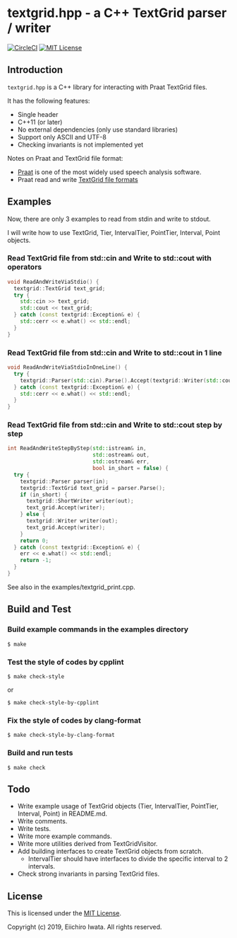 # textgrid.hpp - a C++ TextGrid parser / writer

[![CircleCI](https://circleci.com/gh/eiichiroi/textgrid.hpp.svg?style=svg)](https://circleci.com/gh/eiichiroi/textgrid.hpp)
[![MIT License](http://img.shields.io/badge/license-MIT-blue.svg?style=flat)](LICENSE)

## Introduction

`textgrid.hpp` is a C++ library for interacting with Praat TextGrid files.

It has the following features:

* Single header
* C++11 (or later)
* No external dependencies (only use standard libraries)
* Support only ASCII and UTF-8
* Checking invariants is not implemented yet

Notes on Praat and TextGrid file format:

* [Praat](http://www.fon.hum.uva.nl/praat/) is one of the most widely used speech analysis software.
* Praat read and write [TextGrid file formats](http://www.fon.hum.uva.nl/praat/manual/TextGrid_file_formats.html)

## Examples

Now, there are only 3 examples to read from stdin and write to stdout.

I will write how to use TextGrid, Tier, IntervalTier, PointTier, Interval, Point objects.

### Read TextGrid file from std::cin and Write to std::cout with operators

```C++
void ReadAndWriteViaStdio() {
  textgrid::TextGrid text_grid;
  try {
    std::cin >> text_grid;
    std::cout << text_grid;
  } catch (const textgrid::Exception& e) {
    std::cerr << e.what() << std::endl;
  }
}
```

### Read TextGrid file from std::cin and Write to std::cout in 1 line

```C++
void ReadAndWriteViaStdioInOneLine() {
  try {
    textgrid::Parser(std::cin).Parse().Accept(textgrid::Writer(std::cout));
  } catch (const textgrid::Exception& e) {
    std::cerr << e.what() << std::endl;
  }
}
```

### Read TextGrid file from std::cin and Write to std::cout step by step

```C++
int ReadAndWriteStepByStep(std::istream& in,
                           std::ostream& out,
                           std::ostream& err,
                           bool in_short = false) {
  try {
    textgrid::Parser parser(in);
    textgrid::TextGrid text_grid = parser.Parse();
    if (in_short) {
      textgrid::ShortWriter writer(out);
      text_grid.Accept(writer);
    } else {
      textgrid::Writer writer(out);
      text_grid.Accept(writer);
    }
    return 0;
  } catch (const textgrid::Exception& e) {
    err << e.what() << std::endl;
    return -1;
  }
}
```

See also in the examples/textgrid_print.cpp.

## Build and Test

### Build example commands in the examples directory

```Shell
$ make
```

### Test the style of codes by cpplint

```Shell
$ make check-style
```

or

``` Shell
$ make check-style-by-cpplint
```

### Fix the style of codes by clang-format

``` Shell
$ make check-style-by-clang-format
```

### Build and run tests

```Shell
$ make check
```

## Todo

* Write example usage of TextGrid objects (Tier, IntervalTier, PointTier, Interval, Point) in README.md.
* Write comments.
* Write tests.
* Write more example commands.
* Write more utilities derived from TextGridVisitor.
* Add building interfaces to create TextGrid objects from scratch.
  * IntervalTier should have interfaces to divide the specific interval to 2 intervals.
* Check strong invariants in parsing TextGrid files.

## License

This is licensed under the [MIT License](https://opensource.org/licenses/MIT).

Copyright (c) 2019, Eiichiro Iwata. All rights reserved.
